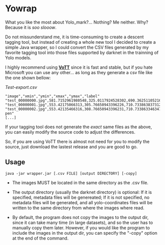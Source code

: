 # Yowrap

What you like the most about Yolo_mark?... Nothing? Me neither. Why? Because it is *soo slooow*.

Do not missunderstand me, it is time-consuming to create a descent tagging tool, but instead of creating a whole new tool I decided to create a simple Java wrapper, so I could convert the CSV files generated by my favorite tagging tool into those files supported by darknet in the trainning of Yolo models.

I highly recommend using **[VoTT](https://github.com/Microsoft/VoTT)** since it is fast and stable, but if you hate Microsoft you can use any other... as long as they generate a csv file like the one shown bellow:

*Test-export.csv*
```
"image","xmin","ymin","xmax","ymax","label"
"test_00000000.jpg",581.7152961980548,325.0117924528302,690.3625110521663,618.2193396226415,"apple"
"test_00000001.jpg",553.42175066313,305.76650943396226,710.7338638373121,626.1438679245283,"pen"
"test_00000002.jpg",553.42135466316,308.76650943396231,710.7338633463474,566.1438679245124,"apple-pen"
[...]
```

If your tagging tool does not generate the *exact* same files as the above, you can easily modify the source code to adjust the differences.

So, if you are using VoTT there is almost not need for you to modify the source, just download the lastest release and you are good to go.
## Usage

`java -jar wrapper.jar [.csv FILE] [output DIRECTORY] [-copy]`

- The images MUST be located in the same directory as the .csv file.

- The output directory (usually the darknet directory) is optional: If it is specified, metadata files will be genereated; 
If it is not specified, no metadata files will be generated, and all yolo-coordinates files will be written to the same directory from where the images where read.

- By default, the program does not copy the images to the output dir, since it can take many time (in large datasets), and so the user has to manually copy them later. However, if you would like the program to include the images in the output dir, you can specify the "-copy" option at the end of the command.
